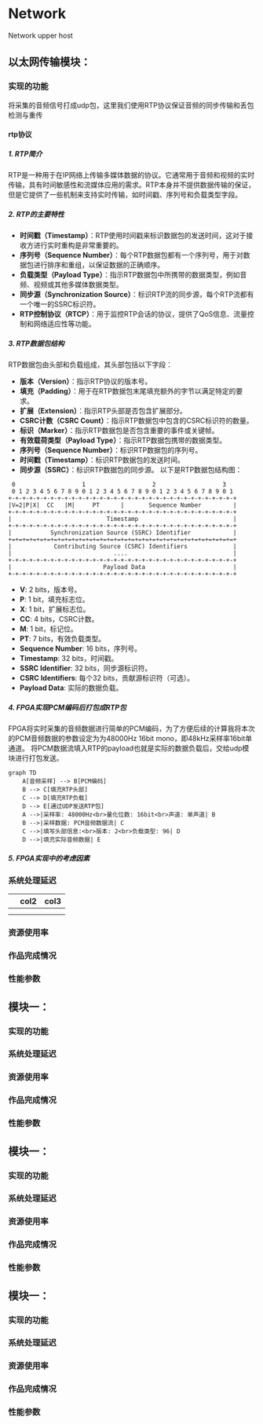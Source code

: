 # Network

Network upper host

## 以太网传输模块：

### 实现的功能

将采集的音频信号打成udp包，这里我们使用RTP协议保证音频的同步传输和丢包检测与重传

#### rtp协议

##### 1. RTP简介

RTP是一种用于在IP网络上传输多媒体数据的协议。它通常用于音频和视频的实时传输，具有时间敏感性和流媒体应用的需求。RTP本身并不提供数据传输的保证，但是它提供了一些机制来支持实时传输，如时间戳、序列号和负载类型字段。

##### 2. RTP的主要特性

- **时间戳（Timestamp）**：RTP使用时间戳来标识数据包的发送时间，这对于接收方进行实时重构是非常重要的。
- **序列号（Sequence Number）**：每个RTP数据包都有一个序列号，用于对数据包进行排序和重组，以保证数据的正确顺序。
- **负载类型（Payload Type）**：指示RTP数据包中所携带的数据类型，例如音频、视频或其他多媒体数据类型。
- **同步源（Synchronization Source）**：标识RTP流的同步源，每个RTP流都有一个唯一的SSRC标识符。
- **RTP控制协议（RTCP）**：用于监控RTP会话的协议，提供了QoS信息、流量控制和网络适应性等功能。

##### 3. RTP数据包结构

RTP数据包由头部和负载组成，其头部包括以下字段：

- **版本（Version）**：指示RTP协议的版本号。
- **填充（Padding）**：用于在RTP数据包末尾填充额外的字节以满足特定的要求。
- **扩展（Extension）**：指示RTP头部是否包含扩展部分。
- **CSRC计数（CSRC Count）**：指示RTP数据包中包含的CSRC标识符的数量。
- **标识（Marker）**：指示RTP数据包是否包含重要的事件或关键帧。
- **有效载荷类型（Payload Type）**：指示RTP数据包携带的数据类型。
- **序列号（Sequence Number）**：标识RTP数据包的序列号。
- **时间戳（Timestamp）**：标识RTP数据包的发送时间。
- **同步源（SSRC）**：标识RTP数据包的同步源。
  以下是RTP数据包结构图：

```
 0                   1                   2                   3   
 0 1 2 3 4 5 6 7 8 9 0 1 2 3 4 5 6 7 8 9 0 1 2 3 4 5 6 7 8 9 0 1 
+-+-+-+-+-+-+-+-+-+-+-+-+-+-+-+-+-+-+-+-+-+-+-+-+-+-+-+-+-+-+-+-+
|V=2|P|X|  CC   |M|     PT      |       Sequence Number         |
+-+-+-+-+-+-+-+-+-+-+-+-+-+-+-+-+-+-+-+-+-+-+-+-+-+-+-+-+-+-+-+-+
|                           Timestamp                           |
+-+-+-+-+-+-+-+-+-+-+-+-+-+-+-+-+-+-+-+-+-+-+-+-+-+-+-+-+-+-+-+-+
|           Synchronization Source (SSRC) Identifier            |
+=+=+=+=+=+=+=+=+=+=+=+=+=+=+=+=+=+=+=+=+=+=+=+=+=+=+=+=+=+=+=+=+
|            Contributing Source (CSRC) Identifiers             |
|                             ....                              |
+-+-+-+-+-+-+-+-+-+-+-+-+-+-+-+-+-+-+-+-+-+-+-+-+-+-+-+-+-+-+-+-+
|                          Payload Data                         |
+-+-+-+-+-+-+-+-+-+-+-+-+-+-+-+-+-+-+-+-+-+-+-+-+-+-+-+-+-+-+-+-+
```

- **V**: 2 bits，版本号。
- **P**: 1 bit，填充标志位。
- **X**: 1 bit，扩展标志位。
- **CC**: 4 bits，CSRC计数。
- **M**: 1 bit，标记位。
- **PT**: 7 bits，有效负载类型。
- **Sequence Number**: 16 bits，序列号。
- **Timestamp**: 32 bits，时间戳。
- **SSRC Identifier**: 32 bits，同步源标识符。
- **CSRC Identifiers**: 每个32 bits，贡献源标识符（可选）。
- **Payload Data**: 实际的数据负载。

##### 4. FPGA实现PCM编码后打包成RTP包

FPGA将实时采集的音频数据进行简单的PCM编码，为了方便后续的计算我将本次的PCM音频数据的参数设定为为48000Hz 16bit  mono，即48kHz采样率16bit单通道。
将PCM数据流填入RTP的payload也就是实际的数据负载后，交给udp模块进行打包发送。

```mermaid
graph TD
    A[音频采样] --> B[PCM编码]
    B --> C[填充RTP头部]
    C --> D[填充RTP负载]
    D --> E[通过UDP发送RTP包]
    A -->|采样率: 48000Hz<br>量化位数: 16bit<br>声道: 单声道| B
    B -->|采样数据: PCM音频数据流| C
    C -->|填写头部信息:<br>版本: 2<br>负载类型: 96| D
    D -->|填充实际音频数据| E
```


##### 5. FPGA实现中的考虑因素


### 系统处理延迟

|  | col2 | col3 |
| - | ---- | ---- |
|  |      |      |
|  |      |      |

### 资源使用率

### 作品完成情况

### 性能参数

## 模块一：

### 实现的功能

### 系统处理延迟

### 资源使用率

### 作品完成情况

### 性能参数

## 模块一：

### 实现的功能

### 系统处理延迟

### 资源使用率

### 作品完成情况

### 性能参数

## 模块一：

### 实现的功能

### 系统处理延迟

### 资源使用率

### 作品完成情况

### 性能参数
